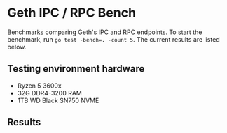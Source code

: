 # Geth IPC / RPC Bench
Benchmarks comparing Geth's IPC and RPC endpoints. To start the benchmark, run `go test -bench=. -count 5`. The current results are listed below. 

## Testing environment hardware  
- Ryzen 5 3600x
- 32G DDR4-3200 RAM
- 1TB WD Black SN750 NVME


## Results

```



```
